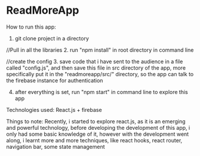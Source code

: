 # ReadMoreApp
How to run this app:
1. git clone project in a directory

//Pull in all the libraries 
2. run "npm install" in root directory in command line 

//create the config
3. save code that i have sent to the audience in a file called "config.js", and then save this file in src directory of the app, more specifically put it in the "readmoreapp/src/" directory, so the app can talk to the firebase instance for authentication

4. after everything is set, run "npm start" in command line to explore this app

Technologies used:
React.js + firebase

Things to note:
Recently, i started to explore react.js, as it is an emerging and powerful technology, before developing the development of this app, i only had some basic knowledge of it, however with the development went along, i learnt more and more techniques, like react hooks, react router, navigation bar, some state management
